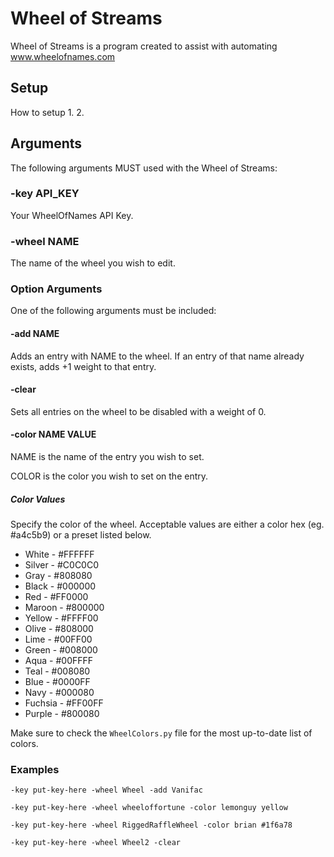 # Wheel of Streams

Wheel of Streams is a program created to assist with automating www.wheelofnames.com

## Setup
How to setup
1. 
2. 

## Arguments
The following arguments MUST used with the Wheel of Streams:

### -key API_KEY
Your WheelOfNames API Key.

### -wheel NAME
The name of the wheel you wish to edit.

### Option Arguments
One of the following arguments must be included:

#### -add NAME
Adds an entry with NAME to the wheel. If an entry of that name already exists, adds +1 weight to that entry.

#### -clear
Sets all entries on the wheel to be disabled with a weight of 0.

#### -color NAME VALUE
NAME is the name of the entry you wish to set.

COLOR is the color you wish to set on the entry.
##### Color Values
Specify the color of the wheel. Acceptable values are either a color hex (eg. #a4c5b9) or a preset listed below.

- White - #FFFFFF
- Silver - #C0C0C0
- Gray - #808080
- Black - #000000
- Red - #FF0000
- Maroon - #800000
- Yellow - #FFFF00
- Olive - #808000
- Lime - #00FF00
- Green - #008000
- Aqua - #00FFFF
- Teal - #008080
- Blue - #0000FF
- Navy - #000080
- Fuchsia - #FF00FF
- Purple - #800080

Make sure to check the `WheelColors.py` file for the most up-to-date list of colors.
### Examples
`-key put-key-here -wheel Wheel -add Vanifac`

`-key put-key-here -wheel wheeloffortune -color lemonguy yellow`

`-key put-key-here -wheel RiggedRaffleWheel -color brian #1f6a78`

`-key put-key-here -wheel Wheel2 -clear`

